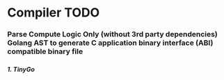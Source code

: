 # Compiler TODO
### Parse Compute Logic Only (without 3rd party dependencies) Golang AST to generate C application binary interface (ABI) compatible binary file
#####
##### 1. TinyGo
#####
